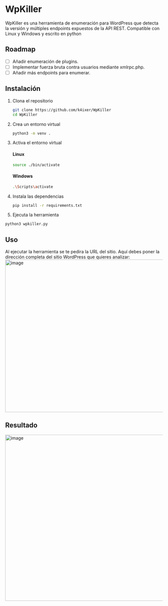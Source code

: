 # WpKiller
WpKiller es una herramienta de enumeración para WordPress que detecta la versión y múltiples endpoints expuestos de la API REST. Compatible con Linux y Windows y escrito en python

## Roadmap
- [ ] Añadir enumeración de plugins.
- [ ] Implementar fuerza bruta contra usuarios mediante xmlrpc.php.
- [ ] Añadir más endpoints para enumerar.

## Instalación

1. Clona el repositorio
   ```sh
   git clone https://github.com/k4ixer/WpKiller
   cd WpKiller
   ```
2. Crea un entorno virtual
   ```sh
   python3 -m venv .
   ```
3. Activa el entorno virtual
     #### Linux
     ```sh
     source ./bin/activate
     ```
     #### Windows
     ```sh
     .\Scripts\activate
     ```
4. Instala las dependencias
   ```sh
   pip install -r requirements.txt
   ```
5. Ejecuta la herramienta
  ```sh
  python3 wpkiller.py
  ```
## Uso

Al ejecutar la herramienta se te pedira la URL del sitio. Aquí debes poner la dirección completa del sitio WordPress que quieres analizar:
<img width="1055" height="489" alt="image" src="https://github.com/user-attachments/assets/b74bd2f5-332d-4161-bb44-ec556acdeff8" />
## Resultado
<img width="975" height="532" alt="image" src="https://github.com/user-attachments/assets/da7fa5b9-b8b3-4d4a-b82e-c937ea8e67ee" />


